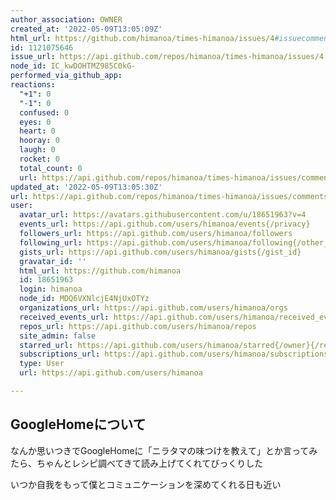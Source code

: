 ```yaml
---
author_association: OWNER
created_at: '2022-05-09T13:05:09Z'
html_url: https://github.com/himanoa/times-himanoa/issues/4#issuecomment-1121075646
id: 1121075646
issue_url: https://api.github.com/repos/himanoa/times-himanoa/issues/4
node_id: IC_kwDOHTMZ985C0kG-
performed_via_github_app: 
reactions:
  "+1": 0
  "-1": 0
  confused: 0
  eyes: 0
  heart: 0
  hooray: 0
  laugh: 0
  rocket: 0
  total_count: 0
  url: https://api.github.com/repos/himanoa/times-himanoa/issues/comments/1121075646/reactions
updated_at: '2022-05-09T13:05:30Z'
url: https://api.github.com/repos/himanoa/times-himanoa/issues/comments/1121075646
user:
  avatar_url: https://avatars.githubusercontent.com/u/18651963?v=4
  events_url: https://api.github.com/users/himanoa/events{/privacy}
  followers_url: https://api.github.com/users/himanoa/followers
  following_url: https://api.github.com/users/himanoa/following{/other_user}
  gists_url: https://api.github.com/users/himanoa/gists{/gist_id}
  gravatar_id: ''
  html_url: https://github.com/himanoa
  id: 18651963
  login: himanoa
  node_id: MDQ6VXNlcjE4NjUxOTYz
  organizations_url: https://api.github.com/users/himanoa/orgs
  received_events_url: https://api.github.com/users/himanoa/received_events
  repos_url: https://api.github.com/users/himanoa/repos
  site_admin: false
  starred_url: https://api.github.com/users/himanoa/starred{/owner}{/repo}
  subscriptions_url: https://api.github.com/users/himanoa/subscriptions
  type: User
  url: https://api.github.com/users/himanoa

---
```

## GoogleHomeについて

なんか思いつきでGoogleHomeに「ニラタマの味つけを教えて」とか言ってみたら、ちゃんとレシピ調べてきて読み上げてくれてびっくりした

いつか自我をもって僕とコミュニケーションを深めてくれる日も近い